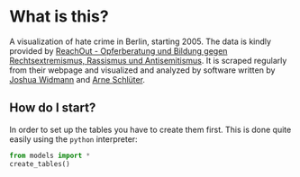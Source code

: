 # What is this?
A visualization of hate crime in Berlin, starting 2005.
The data is kindly provided by [ReachOut - Opferberatung und Bildung gegen Rechtsextremismus, Rassismus und Antisemitismus](http://www.reachoutberlin.de).
It is scraped regularly from their webpage and visualized and analyzed by software written by [Joshua Widmann](https://github.com/jshwdmnn) and [Arne Schlüter](https://github.com/aesthaddicts).

## How do I start?
In order to set up the tables you have to create them first. This is done quite easily using the `python` interpreter:
```python
from models import *
create_tables()
```
